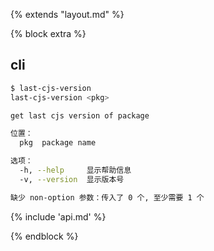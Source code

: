 <!-- AUTO_GENERATED_UNTOUCHED_FLAG -->

{% extends "layout.md" %}

{% block extra %}

## cli

```sh
$ last-cjs-version
last-cjs-version <pkg>

get last cjs version of package

位置：
  pkg  package name                                                     [字符串]

选项：
  -h, --help     显示帮助信息                                             [布尔]
  -v, --version  显示版本号                                               [布尔]

缺少 non-option 参数：传入了 0 个, 至少需要 1 个
```

{% include 'api.md' %}

{% endblock %}
